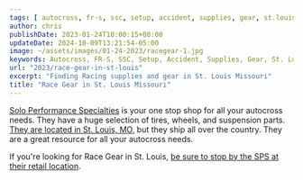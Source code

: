 ```yaml
---
tags: [ autocross, fr-s, ssc, setup, accident, supplies, gear, st.louis ]
author: chris
publishDate: 2023-01-24T10:00:15+00:00
updateDate: 2024-10-09T13:21:54-05:00
image: ~/assets/images/01-24-2023/racegear-1.jpg
keywords: Autocross, FR-S, SSC, Setup, Accident, Supplies, Gear, St. Louis, SPS, Solo Performance Specialties
url: "2023/race-gear-in-st-louis"
excerpt: "Finding Racing supplies and gear in St. Louis Missouri"
title: "Race Gear in St. Louis Missouri"
---
```


[Solo Performance Specialties](https://www.soloperformance.com) is your one stop shop for all your autocross needs. They have a huge selection of tires, wheels, and suspension parts.  [They are located in St. Louis, MO](https://www.soloperformance.com), but they ship all over the country. They are a great resource for all your autocross needs.

If you're looking for Race Gear in St. Louis, [be sure to stop by the SPS at their retail location](https://soloperformance.com/pages/find-us-service-info).
